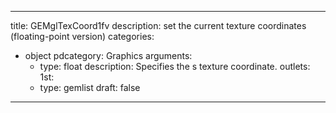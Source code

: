 
---
title: GEMglTexCoord1fv
description: set the current texture coordinates (floating-point version)
categories:
  - object
pdcategory: Graphics
arguments:
    - type: float
      description: Specifies the s texture coordinate.
outlets:
  1st:
    - type: gemlist
draft: false
---

